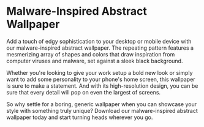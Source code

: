 <!--
Write me markdown content of website with wallpaper:

"A wallpaper with a repeating pattern of abstract shapes inspired by computer viruses and malware, set against a black background."

The header of the page should not be copy of the text but rather a real content of the website which is using this wallpaper.
-->

<!--font:"Open Sans"-->

# Malware-Inspired Abstract Wallpaper

Add a touch of edgy sophistication to your desktop or mobile device with our malware-inspired abstract wallpaper. The repeating pattern features a mesmerizing array of shapes and colors that draw inspiration from computer viruses and malware, set against a sleek black background.

Whether you're looking to give your work setup a bold new look or simply want to add some personality to your phone's home screen, this wallpaper is sure to make a statement. And with its high-resolution design, you can be sure that every detail will pop on even the largest of screens.

So why settle for a boring, generic wallpaper when you can showcase your style with something truly unique? Download our malware-inspired abstract wallpaper today and start turning heads wherever you go.

